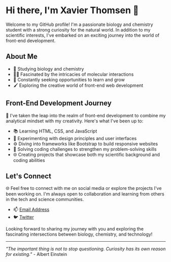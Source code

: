 # Hi there, I'm Xavier Thomsen 👋

Welcome to my GitHub profile! I'm a passionate biology and chemistry student with a strong curiosity for the natural world. In addition to my scientific interests, I've embarked on an exciting journey into the world of front-end development. 

## About Me

- 🧪 Studying biology and chemistry
- 👩‍🔬 Fascinated by the intricacies of molecular interactions
- 🌱 Constantly seeking opportunities to learn and grow
- 🖌️ Exploring the creative world of front-end web development

## Front-End Development Journey

🚀 I've taken the leap into the realm of front-end development to combine my analytical mindset with my creativity. Here's what I've been up to:

- 📚 Learning HTML, CSS, and JavaScript
- 🎨 Experimenting with design principles and user interfaces
- ⚙️ Diving into frameworks like Bootstrap to build responsive websites
- 🧠 Solving coding challenges to strengthen my problem-solving skills
- 🌐 Creating projects that showcase both my scientific background and coding abilities

## Let's Connect

🌐 Feel free to connect with me on social media or explore the projects I've been working on. I'm always open to collaboration and learning from others in the tech and science communities.

- 📫 [Email Address](thomsen2016@outlook.com)
- 🐦 [Twitter](https://twitter.com/xavier_thomsen)

Looking forward to sharing my journey with you and exploring the fascinating intersections between biology, chemistry, and technology!

---

*"The important thing is not to stop questioning. Curiosity has its own reason for existing."* - Albert Einstein


